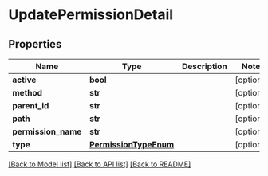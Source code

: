 # UpdatePermissionDetail

## Properties
Name | Type | Description | Notes
------------ | ------------- | ------------- | -------------
**active** | **bool** |  | [optional] 
**method** | **str** |  | [optional] 
**parent_id** | **str** |  | [optional] 
**path** | **str** |  | [optional] 
**permission_name** | **str** |  | [optional] 
**type** | [**PermissionTypeEnum**](PermissionTypeEnum.md) |  | [optional] 

[[Back to Model list]](../README.md#documentation-for-models) [[Back to API list]](../README.md#documentation-for-api-endpoints) [[Back to README]](../README.md)


